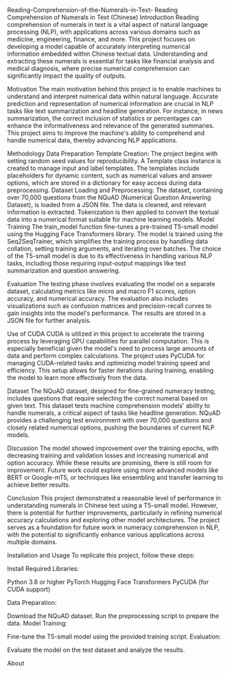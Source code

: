 Reading-Comprehension-of-the-Numerals-in-Text-
Reading Comprehension of Numerals in Text (Chinese) Introduction Reading comprehension of numerals in text is a vital aspect of natural language processing (NLP), with applications across various domains such as medicine, engineering, finance, and more. This project focuses on developing a model capable of accurately interpreting numerical information embedded within Chinese textual data. Understanding and extracting these numerals is essential for tasks like financial analysis and medical diagnosis, where precise numerical comprehension can significantly impact the quality of outputs.

Motivation The main motivation behind this project is to enable machines to understand and interpret numerical data within natural language. Accurate prediction and representation of numerical information are crucial in NLP tasks like text summarization and headline generation. For instance, in news summarization, the correct inclusion of statistics or percentages can enhance the informativeness and relevance of the generated summaries. This project aims to improve the machine's ability to comprehend and handle numerical data, thereby advancing NLP applications.

Methodology Data Preparation Template Creation: The project begins with setting random seed values for reproducibility. A Template class instance is created to manage input and label templates. The templates include placeholders for dynamic content, such as numerical values and answer options, which are stored in a dictionary for easy access during data preprocessing. Dataset Loading and Preprocessing: The dataset, containing over 70,000 questions from the NQuAD (Numerical Question Answering Dataset), is loaded from a JSON file. The data is cleaned, and relevant information is extracted. Tokenization is then applied to convert the textual data into a numerical format suitable for machine learning models. Model Training The train_model function fine-tunes a pre-trained T5-small model using the Hugging Face Transformers library. The model is trained using the Seq2SeqTrainer, which simplifies the training process by handling data collation, setting training arguments, and iterating over batches. The choice of the T5-small model is due to its effectiveness in handling various NLP tasks, including those requiring input-output mappings like text summarization and question answering.

Evaluation The testing phase involves evaluating the model on a separate dataset, calculating metrics like micro and macro F1 scores, option accuracy, and numerical accuracy. The evaluation also includes visualizations such as confusion matrices and precision-recall curves to gain insights into the model's performance. The results are stored in a JSON file for further analysis.

Use of CUDA CUDA is utilized in this project to accelerate the training process by leveraging GPU capabilities for parallel computation. This is especially beneficial given the model's need to process large amounts of data and perform complex calculations. The project uses PyCUDA for managing CUDA-related tasks and optimizing model training speed and efficiency. This setup allows for faster iterations during training, enabling the model to learn more effectively from the data.

Dataset The NQuAD dataset, designed for fine-grained numeracy testing, includes questions that require selecting the correct numeral based on given text. This dataset tests machine comprehension models' ability to handle numerals, a critical aspect of tasks like headline generation. NQuAD provides a challenging test environment with over 70,000 questions and closely related numerical options, pushing the boundaries of current NLP models.

Discussion The model showed improvement over the training epochs, with decreasing training and validation losses and increasing numerical and option accuracy. While these results are promising, there is still room for improvement. Future work could explore using more advanced models like BERT or Google-mT5, or techniques like ensembling and transfer learning to achieve better results.

Conclusion This project demonstrated a reasonable level of performance in understanding numerals in Chinese text using a T5-small model. However, there is potential for further improvements, particularly in refining numerical accuracy calculations and exploring other model architectures. The project serves as a foundation for future work in numeracy comprehension in NLP, with the potential to significantly enhance various applications across multiple domains.

Installation and Usage To replicate this project, follow these steps:

Install Required Libraries:

Python 3.8 or higher PyTorch Hugging Face Transformers PyCUDA (for CUDA support)

Data Preparation:

Download the NQuAD dataset. Run the preprocessing script to prepare the data. Model Training:

Fine-tune the T5-small model using the provided training script. Evaluation:

Evaluate the model on the test dataset and analyze the results.

About
